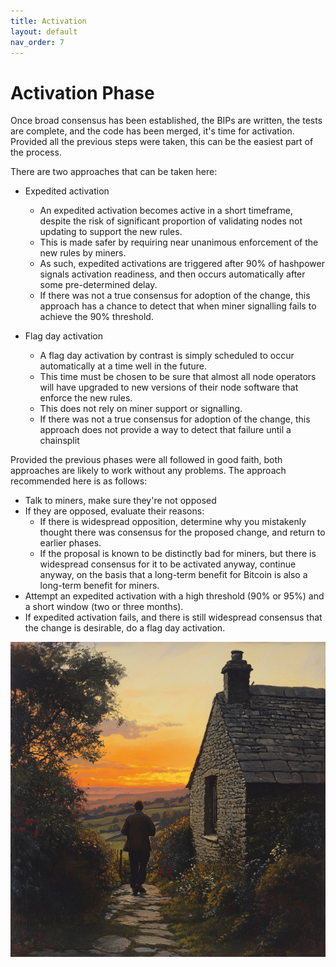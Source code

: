 ```yaml
---
title: Activation
layout: default
nav_order: 7
---
```


# Activation Phase

Once broad consensus has been established, the BIPs are written, the tests
are complete, and the code has been merged, it's time for activation. Provided
all the previous steps were taken, this can be the easiest part of the process.

There are two approaches that can be taken here:

 * Expedited activation
   * An expedited activation becomes active in a short timeframe, despite the
     risk of significant proportion of validating nodes not updating to support the
     new rules.
   * This is made safer by requiring near unanimous enforcement of the new rules by
     miners.
   * As such, expedited activations are triggered after 90% of hashpower
     signals activation readiness, and then occurs automatically after
     some pre-determined delay.
   * If there was not a true consensus for adoption of the change,
     this approach has a chance to detect that when miner signalling
     fails to achieve the 90% threshold.

 * Flag day activation
   * A flag day activation by contrast is simply scheduled to occur automatically
     at a time well in the future.
   * This time must be chosen to be sure that almost all node operators
     will have upgraded to new versions of their node software that
     enforce the new rules.
   * This does not rely on miner support or signalling.
   * If there was not a true consensus for adoption of the change, this approach
     does not provide a way to detect that failure until a chainsplit 

Provided the previous phases were all followed in good faith, both approaches are
likely to work without any problems. The approach recommended here is as follows:

 * Talk to miners, make sure they're not opposed
 * If they are opposed, evaluate their reasons:
   * If there is widespread opposition, determine why you mistakenly
     thought there was consensus for the proposed change, and return to
     earlier phases.
   * If the proposal is known to be distinctly bad for miners, but there
     is widespread consensus for it to be activated anyway, continue
     anyway, on the basis that a long-term benefit for Bitcoin is also
     a long-term benefit for miners.
 * Attempt an expedited activation with a high threshold (90% or 95%) and a short
   window (two or three months).
 * If expedited activation fails, and there is still widespread consensus that
   the change is desirable, do a flag day activation.

![](img/activate.jpg)
